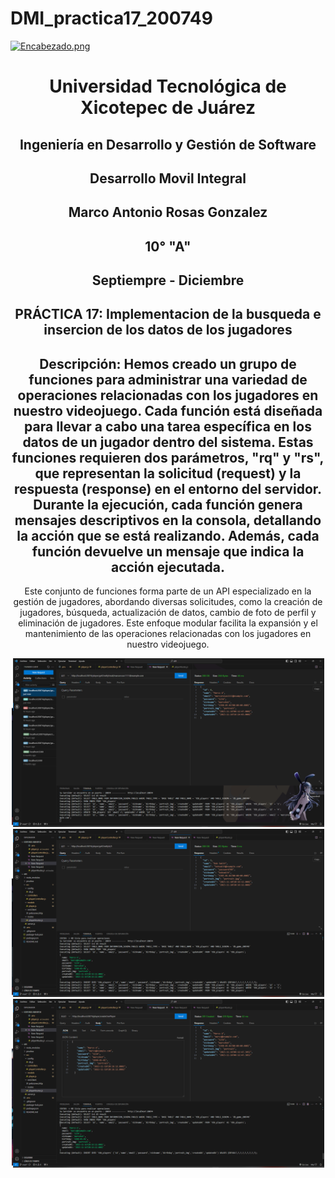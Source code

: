 # DMI_practica17_200749

[![Encabezado.png](https://i.postimg.cc/PJKtvHNC/Encabezado.png)](https://postimg.cc/K3kXCdPb)

<div align="center">
  
# Universidad Tecnológica de Xicotepec de Juárez

## Ingeniería en Desarrollo y Gestión de Software

## Desarrollo Movil Integral

## Marco Antonio Rosas Gonzalez
 
## 10° "A"

## Septiempre - Diciembre

## PRÁCTICA 17: Implementacion de la busqueda e insercion de los datos de los jugadores

## Descripción: Hemos creado un grupo de funciones para administrar una variedad de operaciones relacionadas con los jugadores en nuestro videojuego. Cada función está diseñada para llevar a cabo una tarea específica en los datos de un jugador dentro del sistema. Estas funciones requieren dos parámetros, "rq" y "rs", que representan la solicitud (request) y la respuesta (response) en el entorno del servidor. Durante la ejecución, cada función genera mensajes descriptivos en la consola, detallando la acción que se está realizando. Además, cada función devuelve un mensaje que indica la acción ejecutada.

Este conjunto de funciones forma parte de un API especializado en la gestión de jugadores, abordando diversas solicitudes, como la creación de jugadores, búsqueda, actualización de datos, cambio de foto de perfil y eliminación de jugadores. Este enfoque modular facilita la expansión y el mantenimiento de las operaciones relacionadas con los jugadores en nuestro videojuego.

<p align="center">
<img src="./img/2.png" width="500" alt="Captura de Pantalla 1">
<img src="./img/1.png" width="500" alt="Captura de Pantalla 2">
<img src="./img/3.png" width="500" alt="Captura de Pantalla 3">

